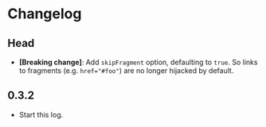 # Changelog

## Head

- **[Breaking change]**: Add `skipFragment` option, defaulting to `true`.
  So links to fragments (e.g. `href="#foo"`) are no longer hijacked by default.

## 0.3.2

- Start this log.
